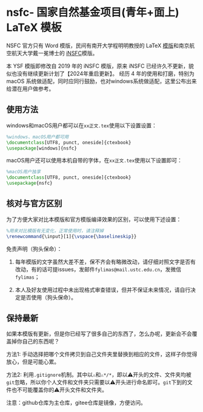 # nsfc- 国家自然基金项目(青年+面上) LaTeX 模板

NSFC 官方只有 Word 模版，民间有南开大学程明明教授的 LaTeX [模版](http://www.latexstudio.net/archives/9308)和南京航空航天大学戴一冕博士的 [iNSFC](https://github.com/YimianDai/iNSFC)模版。

本 YSF 模版即修改自 2019 年的 iNSFC 模版，原来 iNSFC 已经许久不更新，貌似也没有继续更新计划了【2024年重启更新】。
经历 4 年的使用和打磨，特别为 macOS 系统做适配，同时应同行鼓励，也对windows系统做适配，这里公布出来给潜在用户做参考。

## 使用方法

windows和macOS用户都可以在`xx正文.tex`使用以下设置设置：

```latex
%windows、macOS用户都可用
\documentclass[UTF8, punct, oneside]{ctexbook}
\usepackage[windows]{nsfc}
```

macOS用户还可以使用本机自带的字体，在`xx正文.tex`使用以下设置即可：

```latex
%macOS用户独享
\documentclass[UTF8, punct, oneside]{ctexbook}
\usepackage{nsfc}
```

## 核对与官方区别

为了方便大家对比本模版和官方模版编译效果的区别，可以使用下述设置：

```latex
%用来对比模版有无变化，正常使用时，请注释掉
\renewcommand{\input}[1]{\vspace{\baselineskip}}
```

免责声明（狗头保命）：

1. 每年模版的文字虽然大差不差，保不齐会有略微改动，请仔细对照文字是否有改动，有的话可提issues，发邮件`fylimas@mail.ustc.edu.cn`，发微信`fylimas`；

2. 本人及好友使用过程中未出现格式审查错误，但并不保证未来情况，请自行决定是否使用（狗头保命）。

   
   

## 保持最新

如果本模版有更新，但是你已经写了很多自己的东西了，怎么办呢，更新会不会覆盖掉你自己的东西呢？

方法1: 手动选择把哪个文件拷贝到自己文件夹里替换到相应的文件，这样子你觉得放心，但是可能心累。

方法2: 利用`.gitignore`机制。其中以`⚠︎`和`⚠︎*/*`，即以⚠︎开头的文件、文件夹均被`git`忽略，所以你个人文件和文件夹只需要以⚠︎开头进行命名即可。`git`下到的文件也不可能覆盖你的⚠︎开头文件和文件夹。

注意：github仓库为主仓库，gitee仓库是镜像，方便访问。